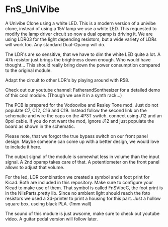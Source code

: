 # FnS_UniVibe

A Univibe Clone using a white LED. This is a modern version of a univibe clone, instead of using a 15V lamp we use a white LED. This requested to modify the lamp driver circuit so now a dual opamp is driving it. We are using LDR03 for the light depending resistors, but a wide variety of LDRs will work too. Any standard Dual-Opamp will do.

The LDR's are so sensitive, that we have to dim the white LED quite a lot. A 47k resistor just brings the brightness down enough. Who would have thought... This should really bring down the power consumption compared to the original module.

Adapt the circuit to other LDR's by playing around with R58.

Check out our youtube channel: FatherandSonthesizer for a detailed demo of this cool module. (Though we use it in a synth rack...)

The PCB is prepared for the Vodoovibe and Resley Tone mod. Just do not populate C7, C12, C16 and C19. Instead follow the second link on the schematic and wire the caps on the 4P3T switch. connect using J12 and an 8pol cable. If you do not want the mod, ignore J12 and just populate the board as shown in the schematic.

Please note, that we forgot the true bypass switch on our front panel design. Maybe someone can come up with a better design, we would love to include it here.

The output signal of the module is somewhat less in volume than the input signal. A 2nd opamp takes care of that. A potentiometer on the front panel allows to adjust that volume.

For the led, LDR combination we created a symbol and a foot print for Kicad. Both are included in this repository. Make sure to configure your Kicad to make use of them. That symbol is called FnSVibeC, the foot print is in the NilsParts.pretty lib. Since no ambient light should reach the foto resistors we used a 3d-printer to print a housing for this part. Just a hollow square box, useing black PLA. (1mm wall)

The sound of this module is just awsome, make sure to check out youtube video. A guitar pedal version will follow later.

